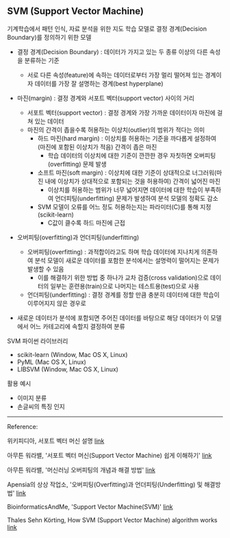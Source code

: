 ## SVM (Support Vector Machine)

기계학습에서 패턴 인식, 자료 분석을 위한 지도 학습 모델로 결정 경계(Decision Boundary)를 정의하기 위한 모델

- 결정 경계(Decision Boundary) : 데이터가 가지고 있는 두 종류 이상의 다른 속성을 분류하는 기준
  - 서로 다른 속성(feature)에 속하는 데이터로부터 가장 멀리 떨어져 있는 경계이자 데이터를 가장 잘 설명하는 경계(best hyperplane)

- 마진(margin) : 결정 경계와 서포트 벡터(support vector) 사이의 거리
  - 서포트 벡터(support vector) : 결정 경계와 가장 가까운 데이터이자 마진에 걸쳐 있는 데이터
  - 마진의 간격이 좁을수록 허용하는 이상치(outlier)의 범위가 적다는 의미
    - 하드 마진(hard margin) : 이상치를 허용하는 기준을 까다롭게 설정하여(마진에 포함된 이상치가 적음) 간격이 좁은 마진
      - 학습 데이터의 이상치에 대한 기준이 깐깐한 경우 자칫하면 오버피팅(overfitting) 문제 발생
    - 소프트 마진(soft margin) : 이상치에 대한 기준이 상대적으로 너그러워(마진 내에 이상치가 상대적으로 포함되는 것을 허용하여) 간격이 넓어진 마진
      - 이상치를 허용하는 범위가 너무 넓어지면 데이터에 대한 학습이 부족하여 언더피팅(underfitting) 문제가 발생하여 분석 모델의 정확도 감소
    - SVM 모델이 오류를 어느 정도 허용하는지는 파라미터(C)를 통해 지정(scikit-learn)
      - C값이 클수록 하드 마진에 근접
- 오버피팅(overfitting)과 언더피팅(underfitting)
  - 오버피팅(overfitting) : 과적합이라고도 하며 학습 데이터에 지나치게 의존하여 분석 모델이 새로운 데이터를 포함한 분석에서는 설명력이 떨어지는 문제가 발생할 수 있음
    - 이를 해결하기 위한 방법 중 하나가 교차 검증(cross validation)으로 데이터의 일부는 훈련용(train)으로 나머지는 테스트용(test)으로 사용
  - 언더피팅(underfitting) : 결정 경계를 정할 만큼 충분히 데이터에 대한 학습이 이루어지지 않은 경우로 
- 새로운 데이터가 분석에 포함되면 주어진 데이터를 바탕으로 해당 데이터가 이 모델에서 어느 카테고리에 속할지 결정하여 분류



SVM 파이썬 라이브러리

- scikit-learn (Window, Mac OS X, Linux)
- PyML (Mac OS X, Linux)
- LIBSVM (Window, Mac OS X, Linux)



활용 예시
- 이미지 분류
- 손글씨의 특징 인지 



------

Reference:

위키피디아, 서포트 벡터 머신 설명 [link]( https://ko.wikipedia.org/wiki/%EC%84%9C%ED%8F%AC%ED%8A%B8_%EB%B2%A1%ED%84%B0_%EB%A8%B8%EC%8B%A0)

아무튼 워라밸, '서포트 벡터 머신(Support Vector Machine) 쉽게 이해하기' [link](http://hleecaster.com/ml-svm-concept/)

아무튼 워라밸, '머신러닝 오버피팅의 개념과 해결 방법' [link](http://hleecaster.com/ml-overfitting/)

Apensia의 상상 작업소, '오버피팅(Overfitting)과 언더피팅(Underfitting) 및 해결방법' [link](https://m.blog.naver.com/PostView.naver?isHttpsRedirect=true&blogId=dhstar914&logNo=221272078843)

BioinformaticsAndMe, 'Support Vector Machine(SVM)' [link](https://bioinformaticsandme.tistory.com/304)

Thales Sehn Körting, How SVM (Support Vector Machine) algorithm works [link](https://www.youtube.com/watch?v=1NxnPkZM9bc)

